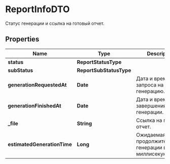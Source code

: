 

# ReportInfoDTO

Статус генерации и ссылка на готовый отчет.

## Properties

| Name | Type | Description | Notes |
|------------ | ------------- | ------------- | -------------|
|**status** | **ReportStatusType** |  |  |
|**subStatus** | **ReportSubStatusType** |  |  [optional] |
|**generationRequestedAt** | **Date** | Дата и время запроса на генерацию. |  |
|**generationFinishedAt** | **Date** | Дата и время завершения генерации. |  [optional] |
|**_file** | **String** | Ссылка на готовый отчет. |  [optional] |
|**estimatedGenerationTime** | **Long** | Ожидаемая продолжительность генерации в миллисекундах. |  [optional] |



